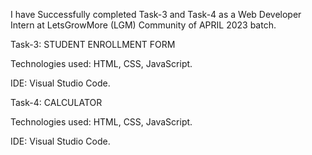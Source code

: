 I have Successfully completed Task-3 and Task-4 as a Web Developer Intern at LetsGrowMore (LGM) Community of APRIL 2023 batch.

Task-3: STUDENT ENROLLMENT FORM

Technologies used: HTML, CSS, JavaScript.

IDE: Visual Studio Code.

Task-4: CALCULATOR

Technologies used: HTML, CSS, JavaScript.

IDE: Visual Studio Code.
